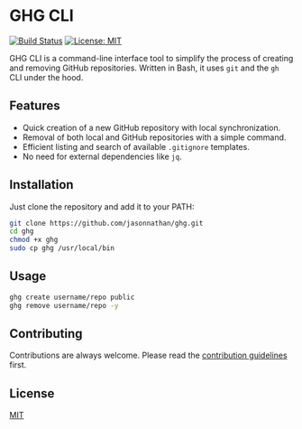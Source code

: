 # GHG CLI

[![Build Status](https://img.shields.io/github/actions/workflow/status/jasonnathan/ghg/test.yml?branch=master&logo=github&style=flat-square)](https://github.com/jasonnathan/ghg/actions)
[![License: MIT](https://img.shields.io/badge/License-MIT-yellow.svg)](https://opensource.org/licenses/MIT)

GHG CLI is a command-line interface tool to simplify the process of creating and removing GitHub repositories. Written in Bash, it uses `git` and the `gh` CLI under the hood.

## Features

- Quick creation of a new GitHub repository with local synchronization.
- Removal of both local and GitHub repositories with a simple command.
- Efficient listing and search of available `.gitignore` templates.
- No need for external dependencies like `jq`.

## Installation

Just clone the repository and add it to your PATH:

```bash
git clone https://github.com/jasonnathan/ghg.git
cd ghg
chmod +x ghg
sudo cp ghg /usr/local/bin
```

## Usage

```bash
ghg create username/repo public
ghg remove username/repo -y
```

## Contributing

Contributions are always welcome. Please read the [contribution guidelines](CONTRIBUTING.md) first.

## License

[MIT](https://opensource.org/licenses/MIT)